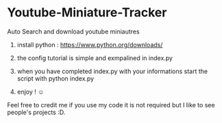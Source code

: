 # Youtube-Miniature-Tracker
 Auto Search and download youtube miniautres

1. install python : https://www.python.org/downloads/

2. the config tutorial is simple and exmpalined in index.py

3. when you have completed index.py with your informations start the script with python index.py

4. enjoy ! ☺️ 

Feel free to credit me if you use my code it is not required but I like to see people's projects :D.
